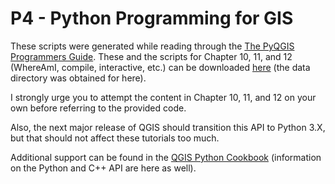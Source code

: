 # P4 - Python Programming for GIS

These scripts were generated while reading through the [The PyQGIS Programmers Guide](https://www.locatepress.com/ppg). These and the scripts for Chapter 10, 11, and 12 (WhereAmI, compile, interactive, etc.) can be downloaded [here](https://www.locatepress.com/ppg/data_code) (the data directory was obtained for here).

I strongly urge you to attempt the content in Chapter 10, 11, and 12 on your own before referring to the provided code.

Also, the next major release of QGIS should transition this API to Python 3.X, but that should not affect these tutorials too much.

Additional support can be found in the [QGIS Python Cookbook](http://www.qgis.org/en/docs/index.html) (information on the Python and C++ API are here as well).
